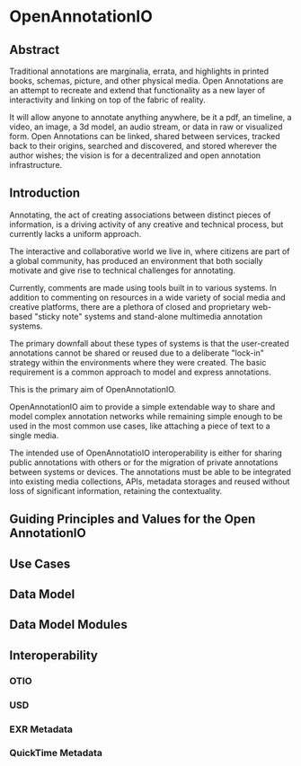 # OpenAnnotationIO
## Abstract
Traditional annotations are marginalia, errata, and highlights in printed books, schemas, picture, and other physical media. Open Annotations are an attempt to recreate and extend that functionality as a new layer of interactivity and linking on top of the fabric of reality. 

It will allow anyone to annotate anything anywhere, be it a pdf, an timeline, a video, an image, a 3d model, an audio stream, or data in raw or visualized form. Open Annotations can be linked, shared between services, tracked back to their origins, searched and discovered, and stored wherever the author wishes; the vision is for a decentralized and open annotation infrastructure.

## Introduction
Annotating, the act of creating associations between distinct pieces of information, is a driving activity of any creative and technical process, but currently lacks a uniform approach. 

The interactive and collaborative world we live in, where citizens are part of a global community, has produced an environment that both socially motivate and give rise to technical challenges for annotating.

Currently, comments are made using tools built in to various systems. In addition to commenting on resources in a wide variety of social media and creative platforms, there are a plethora of closed and proprietary web-based "sticky note" systems and stand-alone multimedia annotation systems.

The primary downfall about these types of systems is that the user-created annotations cannot be shared or reused due to a deliberate "lock-in" strategy within the environments where they were created. The basic requirement is a common approach to model and express annotations. 

This is the primary aim of OpenAnnotationIO.

OpenAnnotationIO aim to provide a simple extendable way to share and model complex annotation networks while remaining simple enough to be used in the most common use cases, like attaching a piece of text to a single media.

The intended use of OpenAnnotatioIO interoperability is either for sharing public annotations with others or for the migration of private annotations between systems or devices. The annotations must be able to be integrated into existing media collections, APIs, metadata storages and reused without loss of significant information, retaining the contextuality.

## Guiding Principles and Values for the Open AnnotationIO

## Use Cases

## Data Model

## Data Model Modules

## Interoperability

### OTIO

### USD

### EXR Metadata

### QuickTime Metadata


